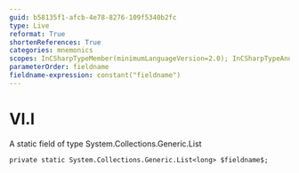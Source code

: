 ```yaml
---
guid: b58135f1-afcb-4e78-8276-109f5340b2fc
type: Live
reformat: True
shortenReferences: True
categories: mnemonics
scopes: InCSharpTypeMember(minimumLanguageVersion=2.0); InCSharpTypeAndNamespace(minimumLanguageVersion=2.0)
parameterOrder: fieldname
fieldname-expression: constant("fieldname")
---
```


# Vl.l

A static field of type System.Collections.Generic.List<long>

```
private static System.Collections.Generic.List<long> $fieldname$;
```
